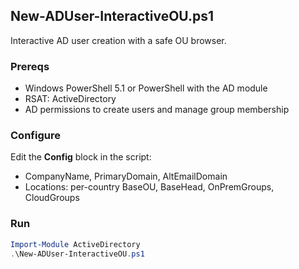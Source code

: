 ## New-ADUser-InteractiveOU.ps1

Interactive AD user creation with a safe OU browser.

### Prereqs
- Windows PowerShell 5.1 or PowerShell with the AD module
- RSAT: ActiveDirectory
- AD permissions to create users and manage group membership

### Configure
Edit the **Config** block in the script:
- CompanyName, PrimaryDomain, AltEmailDomain
- Locations: per-country BaseOU, BaseHead, OnPremGroups, CloudGroups

### Run
```powershell
Import-Module ActiveDirectory
.\New-ADUser-InteractiveOU.ps1
